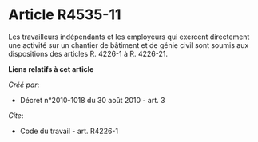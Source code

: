 # Article R4535-11

Les travailleurs indépendants et les employeurs qui exercent directement une activité sur un chantier de bâtiment et de génie
civil sont soumis aux dispositions des articles R. 4226-1 à R. 4226-21.

**Liens relatifs à cet article**

_Créé par_:

  - Décret n°2010-1018 du 30 août 2010 - art. 3

_Cite_:

  - Code du travail - art. R4226-1
